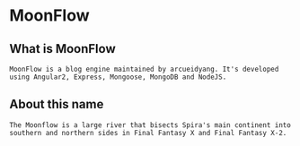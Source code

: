# MoonFlow

## What is MoonFlow

    MoonFlow is a blog engine maintained by arcueidyang. It's developed using Angular2, Express, Mongoose, MongoDB and NodeJS.

## About this name
 
    The Moonflow is a large river that bisects Spira's main continent into southern and northern sides in Final Fantasy X and Final Fantasy X-2.